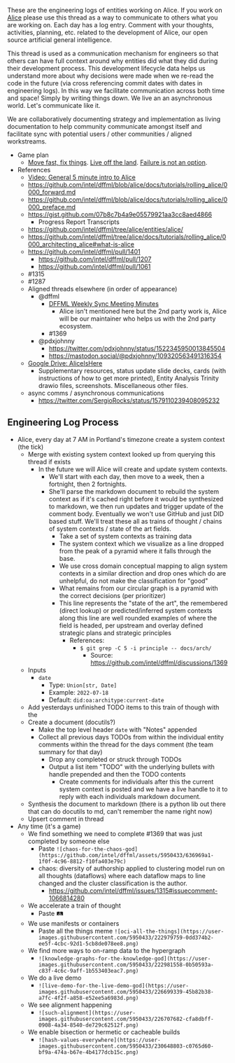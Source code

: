 These are the engineering logs of entities working on Alice. If you
work on [Alice](https://github.com/intel/dffml/tree/alice/docs/tutorials/rolling_alice/0000_architecting_alice#what-is-alice) please use this thread as a way to communicate to others
what you are working on. Each day has a log entry. Comment with your
thoughts, activities, planning, etc. related to the development of
Alice, our open source artificial general intelligence.

This thread is used as a communication mechanism for engineers so that
others can have full context around why entities did what they did
during their development process. This development lifecycle data helps
us understand more about why decisions were made when we re-read the
code in the future (via cross referencing commit dates with dates in
engineering logs). In this way we facilitate communication across
both time and space! Simply by writing things down. We live an an
asynchronous world. Let's communicate like it.

We are collaboratively documenting strategy and implementation as
living documentation to help community communicate amongst itself
and facilitate sync with potential users / other communities /
aligned workstreams.

- Game plan
  - [Move fast, fix things](https://hbr.org/2019/01/the-era-of-move-fast-and-break-things-is-over). [Live off the land](https://www.crowdstrike.com/cybersecurity-101/living-off-the-land-attacks-lotl/). [Failure is not an option](https://github.com/intel/dffml/tree/alice/docs/tutorials/rolling_alice/0000_architecting_alice#the-scary-part).
- References
  - [Video: General 5 minute intro to Alice](https://www.youtube.com/watch?v=THKMfJpPt8I?t=129&list=PLtzAOVTpO2jYt71umwc-ze6OmwwCIMnLw)
  - https://github.com/intel/dffml/blob/alice/docs/tutorials/rolling_alice/0000_forward.md
  - https://github.com/intel/dffml/blob/alice/docs/tutorials/rolling_alice/0000_preface.md
  - https://gist.github.com/07b8c7b4a9e05579921aa3cc8aed4866
    - Progress Report Transcripts
  - https://github.com/intel/dffml/tree/alice/entities/alice/
  - https://github.com/intel/dffml/tree/alice/docs/tutorials/rolling_alice/0000_architecting_alice#what-is-alice
  - https://github.com/intel/dffml/pull/1401
    - https://github.com/intel/dffml/pull/1207
    - https://github.com/intel/dffml/pull/1061
  - #1315
  - #1287
  - Aligned threads elsewhere (in order of appearance)
    - @dffml
      - [DFFML Weekly Sync Meeting Minutes](https://docs.google.com/document/d/16u9Tev3O0CcUDe2nfikHmrO3Xnd4ASJ45myFgQLpvzM/edit)
        - Alice isn't mentioned here but the 2nd party work is, Alice will be our maintainer who helps us with the 2nd party ecosystem.
      - #1369
    - @pdxjohnny
      - https://twitter.com/pdxjohnny/status/1522345950013845504
      - https://mastodon.social/@pdxjohnny/109320563491316354
  - [Google Drive: AliceIsHere](https://drive.google.com/drive/folders/1E8tZT15DNjd13jVR6xqsblgLvwTZZo_f)
    - Supplementary resources, status update slide decks, cards (with instructions of how to get more printed), Entity Analysis Trinity drawio files, screenshots. Miscellaneous other files.
  - async comms / asynchronous communications
    - https://twitter.com/SergioRocks/status/1579110239408095232

## Engineering Log Process

- Alice, every day at 7 AM in Portland's timezone create a system context (the tick)
  - Merge with existing system context looked up from querying this thread if exists
    - In the future we will Alice will create and update system contexts.
      - We'll start with each day, then move to a week, then a fortnight, then 2 fortnights.
      - She'll parse the markdown document to rebuild the system context as if it's cached
        right before it would be synthesized to markdown, we then run updates and trigger
        update of the comment body. Eventually we won't use GitHub and just DID based stuff.
        We'll treat these all as trains of thought / chains of system contexts / state of the
        art fields.
        - Take a set of system contexts as training data
        - The system context which we visualize as a line dropped from the peak of a pyramid
          where it falls through the base.
        - We use cross domain conceptual mapping to align system contexts in a similar direction
          and drop ones which do are unhelpful, do not make the classification for "good"
        - What remains from our circular graph is a pyramid with the correct decisions
          (per prioritizer) 
        - This line represents the "state of the art", the remembered (direct lookup) or
          predicted/inferred system contexts along this line are well rounded examples of
          where the field is headed, per upstream and overlay defined strategic plans
          and strategic principles
          - References:
            - `$ git grep -C 5 -i principle -- docs/arch/`
              - Source: https://github.com/intel/dffml/discussions/1369
  - Inputs
    - `date`
      - Type: `Union[str, Date]`
      - Example: `2022-07-18`
      - Default: `did:oa:architype:current-date`
   - Add yesterdays unfinished TODO items to this train of though with the 
   - Create a document (docutils?)
     - Make the top level header `date` with "Notes" appended
     - Collect all previous days TODOs from within the individual entity comments within the thread for the days comment (the team summary for that day)
       - Drop any completed or struck through TODOs
       - Output a list item "TODO" with the underlying bullets with handle prepended and then the TODO contents
         - Create comments for individuals after this the current system context is posted and we have a live handle to it to reply with each individuals markdown document.
   - Synthesis the document to markdown (there is a python lib out there that can do docutils to md, can't remember the name right now)
   - Upsert comment in thread
- Any time (it's a game)
  - We find something we need to complete #1369 that was just completed by someone else
    - Paste `![chaos-for-the-chaos-god](https://github.com/intel/dffml/assets/5950433/636969a1-1f0f-4c96-8812-f10fa403e79c)`
    - chaos: diversity of authorship applied to clustering model run on all thoughts (dataflows) where each dataflow maps to line changed and the cluster classification is the author.
      - https://github.com/intel/dffml/issues/1315#issuecomment-1066814280
  - We accelerate a train of thought
    - Paste 🛤️
  - We use manifests or containers
    - Paste all the things meme `![oci-all-the-things](https://user-images.githubusercontent.com/5950433/222979759-0dd374b2-ee5f-4cbc-92d1-5cb8de078ee8.png)`
  - We find more ways to on-ramp data to the hypergraph
    - `![knowledge-graphs-for-the-knowledge-god](https://user-images.githubusercontent.com/5950433/222981558-0b50593a-c83f-4c6c-9aff-1b553403eac7.png)`
  - We do a live demo
    - `![live-demo-for-the-live-demo-god](https://user-images.githubusercontent.com/5950433/226699339-45b82b38-a7fc-4f2f-a858-e52ee5a6983d.png)`
  - We see alignment happening
    - `![such-alignment](https://user-images.githubusercontent.com/5950433/226707682-cfa8dbff-0908-4a34-8540-de729c62512f.png)`
  - We enable bisection or hermetic or cacheable builds
    - `![hash-values-everywhere](https://user-images.githubusercontent.com/5950433/230648803-c0765d60-bf9a-474a-b67e-4b4177dcb15c.png)`
